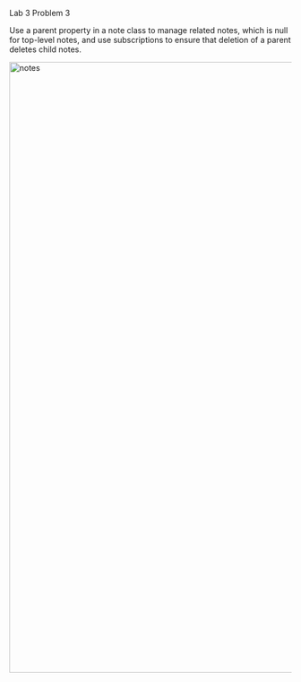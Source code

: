 Lab 3 Problem 3


Use a parent property in a note class to manage related notes, which is null for
top-level notes, and use subscriptions to ensure that deletion of a parent deletes
child notes.


<img width="1089" alt="notes" src="https://user-images.githubusercontent.com/29736301/204877768-fc02a5f5-3b05-409d-b9ea-f54a0fd4ff15.png">

